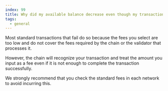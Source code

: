 ```yaml
---
index: 99
title: Why did my available balance decrease even though my transaction failed?
tags: 
  - general
---
```


Most standard transactions that fail do so because the fees you select are too low and do not cover the fees required by the chain or the validator that processes it.

However, the chain will recognize your transaction and treat the amount you input as a fee even if it is not enough to complete the transaction successfully.

We strongly recommend that you check the standard fees in each network to avoid incurring this.
